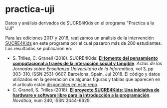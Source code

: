 # practica-uji
Datos y análisis derivados de SUCRE4Kids en el programa "Practica a la UJI"

Para las ediciones 2017 y 2018, realizamos un análisis de la intervención [SUCRE4Kids](http://www.sucre.uji.es) en este programa por el cual pasaron más de 200 estudiantes. Los resultados se publicaron en:
* S. Trilles, C. Granell (2018). SUCRE4Kids: [**El fomento del pensamiento computacional a través de la interacción social y tangible**](http://www.aenui.net/ojs/index.php?journal=actas_jenui&page=article&op=view&path%5B%5D=431&path%5B%5D=657). *Actas de las Jornadas sobre Enseñanza Universitaria de la Informática*, vol 3, pp 303-310, ISSN 2531-0607. Barcelona, Spain, Jul 2018. El código y datos utilizados en la generacion de algunas figuras y tablas que aparecen en el artículo están [disponibles en este repo](https://github.com/cgranell/jenui2018).  
* C. Granell, S. Trilles (2018). [**El proyecto SUCRE4Kids: Una iniciativa de hardware y software libre para la introducción a la programación**](https://www.novatica.es/el-proyecto-sucre4kids-una-iniciativa-de-hardware-y-software-libre-para-la-introduccion-a-la-programacion/). *Novática*, num 240, ISSN 2444-6629.

